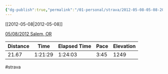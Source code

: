 ```yaml
---
{"dg-publish":true,"permalink":"/01-personal/strava/2012-05-08-05-08-2012-salem-or/"}
---
```



[[2012-05-08\|2012-05-08]]

[05/08/2012 Salem, OR](https://www.strava.com/activities/21278445)

| Distance | Time    | Elapsed Time | Pace | Elevation |
| -------- | ------- | ------------ | ---- | --------- |
| 21.67    | 1:21:29 | 1:24:03      | 3:45 | 1249      |




#strava
